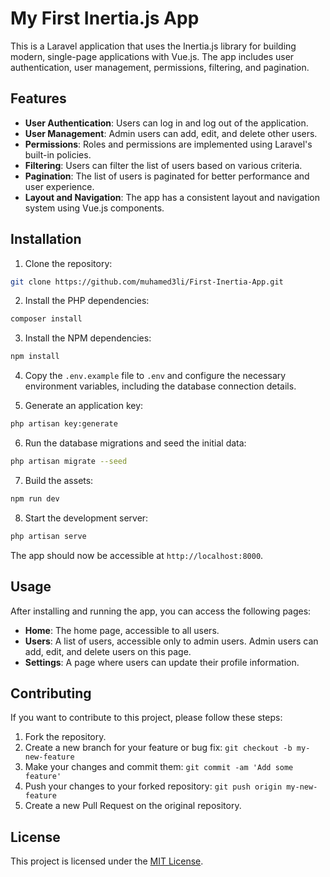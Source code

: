 # My First Inertia.js App

This is a Laravel application that uses the Inertia.js library for building modern, single-page applications with Vue.js. The app includes user authentication, user management, permissions, filtering, and pagination.

## Features

- **User Authentication**: Users can log in and log out of the application.
- **User Management**: Admin users can add, edit, and delete other users.
- **Permissions**: Roles and permissions are implemented using Laravel's built-in policies.
- **Filtering**: Users can filter the list of users based on various criteria.
- **Pagination**: The list of users is paginated for better performance and user experience.
- **Layout and Navigation**: The app has a consistent layout and navigation system using Vue.js components.

## Installation

1. Clone the repository:

```bash
git clone https://github.com/muhamed3li/First-Inertia-App.git
```

2. Install the PHP dependencies:

```bash
composer install
```

3. Install the NPM dependencies:

```bash
npm install
```

4. Copy the `.env.example` file to `.env` and configure the necessary environment variables, including the database connection details.

5. Generate an application key:

```bash
php artisan key:generate
```

6. Run the database migrations and seed the initial data:

```bash
php artisan migrate --seed
```

7. Build the assets:

```bash
npm run dev
```

8. Start the development server:

```bash
php artisan serve
```

The app should now be accessible at `http://localhost:8000`.

## Usage

After installing and running the app, you can access the following pages:

- **Home**: The home page, accessible to all users.
- **Users**: A list of users, accessible only to admin users. Admin users can add, edit, and delete users on this page.
- **Settings**: A page where users can update their profile information.

## Contributing

If you want to contribute to this project, please follow these steps:

1. Fork the repository.
2. Create a new branch for your feature or bug fix: `git checkout -b my-new-feature`
3. Make your changes and commit them: `git commit -am 'Add some feature'`
4. Push your changes to your forked repository: `git push origin my-new-feature`
5. Create a new Pull Request on the original repository.

## License

This project is licensed under the [MIT License](LICENSE).
